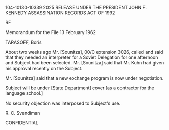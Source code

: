 104-10130-10339 2025 RELEASE UNDER THE PRESIDENT JOHN F. KENNEDY ASSASSINATION RECORDS ACT OF 1992

RF

Memorandum for the File 13 February 1962

TARASOFF, Boris

About two weeks ago Mr. [Sounitza], 00/C extension 3026, called and said that they needed an interpreter for a Soviet Delegation for one afternoon and Subject had been selected. Mr. [Sounitza]
said that Mr. Kuhn had given his approval recently on the Subject.

Mr. [Sounitza] said that a new exchange program is now under negotiation.

Subject will be under [State Department] cover [as a contractor for the language school.]

No security objection was interposed to Subject's use.

R. C. Svendiman

CONFIDENTIAL
